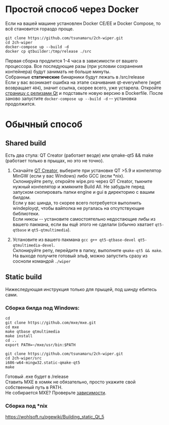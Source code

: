 # Простой способ через Docker
Если на вашей машине установлен Docker CE/EE и Docker Compose, то всё становится гораздо проще.  

```
git clone https://github.com/tsunamaru/2ch-wiper.git
cd 2ch-wiper
docker-compose up --build -d
docker cp qtbuilder:/tmp/release ./src
```

Первая сборка продлится 1-4 часа в зависимости от вашего процессора. Все последующие разы (при условии сохранения контейнера) будут занимать не больше минуты.  
Собранные **статические** бинарники будут лежать в /src/release  
Если у вас возникает ошибка на этапе скачивания qt-everywhere (wget возвращает `404`), значит ссылка, скорее всего, уже устарела. Откройте [страницу с релизами Qt](http://download.qt.io/official_releases/qt/) и подставьте новую версию в Dockerfile. После заново запустите `docker-compose up --build -d` -- установка продолжится.  

# Обычный способ
## Shared build
Есть два стула: QT Creator (работает везде) или qmake-qt5 && make (работает только в прыщах, но это не точно).  

1. Скачайте [QT Creator](https://www.qt.io/), выберите при установке QT >5.9 и конпелятор MinGW (если у вас Windows) либо GCC (если *nix).  
Cклонируйте репу, откройте wipe.pro через QT Creator, тыкните нужный конпелятор и жмякните Build All. 
Не забудьте перед запуском скопировать папки engine и gui в директорию с вашим билдом.  
Если у вас шинда, то скорее всего потребуется выполнить windeployqt, чтобы вайполка не ругалась на отсутствующие библиотеки.   
Если никсы -- установите самостоятельно недостающие либы из вашего пакмана, если вы ещё этого не сделали (обычно хватает `qt5-qtbase` и `qt5-qtmultimedia`).  

2. Установите из вашего пакмана `gcc g++ qt5-qtbase-devel qt5-qtmultimedia-devel`.  
Склонируйте репу, перейдите в папку, выполните `qmake-qt5 && make`. На выходе получите готовый эльф, можно запустить сразу из сосноли командой `./wiper`  

## Static build
Нижеследующая инструкция только для прыщей, под шинду ебитесь сами.  

### Сборка билда под Windows:
```
cd
git clone https://github.com/mxe/mxe.git
cd mxe
make qtbase qtmultimedia
make install
cd ..
export PATH=~/mxe/usr/bin:$PATH

git clone https://github.com/tsunamaru/2ch-wiper.git
cd 2ch-wiper/src
i686-w64-mingw32.static-qmake-qt5
make
```
Готовый .exe будет в /release  
Ставить MXE в хомяк не обязательно, просто укажите свой собственный путь в PATH.  
Не собирается MXE? Проверьте [зависимости](https://mxe.cc/#requirements).  

### Сборка под *nix
https://wohlsoft.ru/pgewiki/Building_static_Qt_5